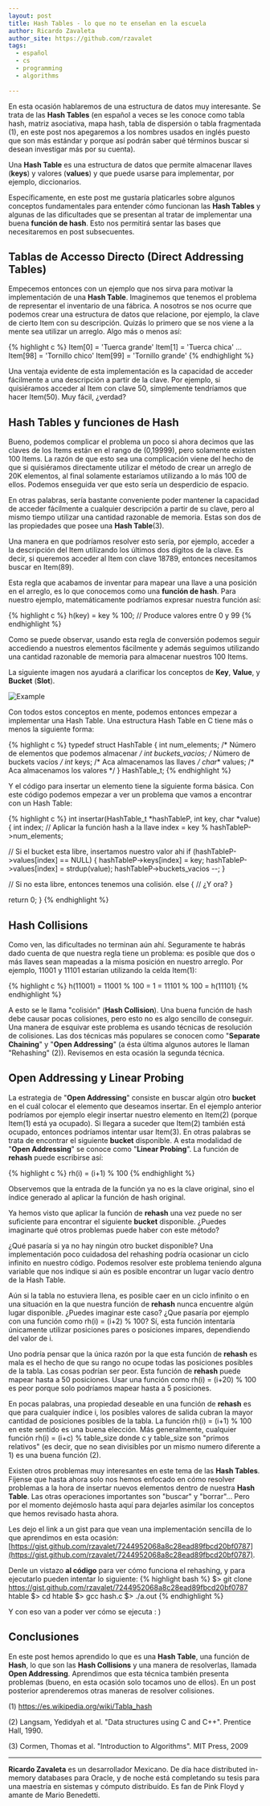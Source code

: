 ```yaml
---
layout: post
title: Hash Tables - lo que no te enseñan en la escuela
author: Ricardo Zavaleta
author_site: https://github.com/rzavalet
tags:
  - español
  - cs
  - programming
  - algorithms
  
---
```


En esta ocasión hablaremos de una estructura de datos muy interesante. Se trata de las **Hash Tables** (en español a veces se les conoce como tabla hash, matriz asociativa, mapa hash, tabla de dispersión o tabla fragmentada (1), en este post nos apegaremos a los nombres usados en inglés puesto que son más estándar y porque así podrán saber qué términos buscar si desean investigar más por su cuenta).

Una **Hash Table** es una estructura de datos que permite almacenar llaves (**keys**) y valores (**values**) y que puede usarse para implementar, por ejemplo, diccionarios. 

Específicamente, en este post me gustaría platicarles sobre algunos conceptos fundamentales para entender cómo funcionan las **Hash Tables** y algunas de las dificultades que se presentan al tratar de implementar una buena **función de hash**. Esto nos permitirá sentar las bases que necesitaremos en post subsecuentes.

## Tablas de Accesso Directo (Direct Addressing Tables)
Empecemos entonces con un ejemplo que nos sirva para motivar la implementación de una **Hash Table**. Imaginemos que tenemos el problema de representar el inventario de una fábrica. A nosotros se nos ocurre que podemos crear una estructura de datos que relacione, por ejemplo, la clave de cierto Item con su descripción. Quizás lo primero que se nos viene a la mente sea utilizar un arreglo. Algo más o menos así:

{% highlight c %}
Item[0] = 'Tuerca grande'
Item[1] = 'Tuerca chica'
...
Item[98] = 'Tornillo chico'
Item[99] = 'Tornillo grande'
{% endhighlight %}

Una ventaja evidente de esta implementación es la capacidad de acceder fácilmente a una descripción a partir de la clave. Por ejemplo, si quisiéramos acceder al Item con clave 50, simplemente tendríamos que hacer Item(50). Muy fácil, ¿verdad?

## Hash Tables y funciones de Hash
Bueno, podemos complicar el problema un poco si ahora decimos que las claves de los Items están en el rango de (0,19999), pero solamente existen 100 Items. La razón de que esto sea una complicación viene del hecho de que si quisiéramos directamente utilizar el método de crear un arreglo de 20K elementos, al final solamente estaríamos utilizando a lo más 100 de ellos. Podemos enseguida ver que esto sería un desperdicio de espacio.

En otras palabras, sería bastante conveniente poder mantener la capacidad de acceder fácilmente a cualquier descripción a partir de su clave, pero al mismo tiempo utilizar una cantidad razonable de memoria. Estas son dos de las propiedades que posee una **Hash Table**(3).

Una manera en que podríamos resolver esto sería, por ejemplo, acceder a la descripción del Item utilizando los últimos dos dígitos de la clave. Es decir, si queremos acceder al Item con clave 18789, entonces necesitamos buscar en Item(89). 

Esta regla que acabamos de inventar para mapear una llave a una posición en el arreglo, es lo que conocemos como una **función de hash**. Para nuestro ejemplo, matemáticamente podríamos expresar nuestra función así:

{% highlight c %}
h(key) = key % 100; // Produce valores entre 0 y 99
{% endhighlight %}

Como se puede observar, usando esta regla de conversión podemos seguir accediendo a nuestros elementos fácilmente y además seguimos utilizando una cantidad razonable de memoria para almacenar nuestros 100 Items. 

La siguiente imagen nos ayudará a clarificar los conceptos de **Key**, **Value**, y **Bucket** (**Slot**).

![Example]( {{site.url}}/images/hash_table.png )

Con todos estos conceptos en mente, podemos entonces empezar a implementar una Hash Table. Una estructura Hash Table en C tiene más o menos la siguiente forma:

{% highlight c %}
typedef struct HashTable {
  int num_elements;       /* Número de elementos que podemos almacenar */
  int buckets_vacios;     /* Número de buckets vacíos */
  int* keys;              /* Aca almacenamos las llaves */
  char** values;          /* Aca almacenamos los valores */
} HashTable_t;
{% endhighlight %}

Y el código para insertar un elemento tiene la siguiente forma básica. Con este código podemos empezar a ver un problema que vamos a encontrar con un Hash Table:

{% highlight c %}
int insertar(HashTable_t *hashTableP, int key, char *value)
{
  int index;
  // Aplicar la función hash a la llave
  index = key % hashTableP->num_elements;

  // Si el bucket esta libre, insertamos nuestro valor ahi
  if (hashTableP->values[index] == NULL) {
    hashTableP->keys[index] = key;
    hashTableP->values[index] = strdup(value);
    hashTableP->buckets_vacios --;
  }

  // Si no esta libre, entonces tenemos una colisión.
  else {
    // ¿Y ora?
  }

  return 0;
}
{% endhighlight %}

## Hash Collisions

Como ven, las dificultades no terminan aún ahí. Seguramente te habrás dado cuenta de que nuestra regla tiene un problema: es posible que dos o más llaves sean mapeadas a la misma posición en nuestro arreglo. Por ejemplo, 11001 y 11101 estarían utilizando la celda Item(1):

{% highlight c %}
h(11001) = 11001 % 100 = 1 = 11101 % 100 = h(11101)
{% endhighlight %}

A esto se le llama "colisión" (**Hash Collision**). Una buena función de hash debe causar pocas colisiones, pero esto no es algo sencillo de conseguir. Una manera de esquivar este problema es usando técnicas de resolución de colisiones. Las dos técnicas más populares se conocen como "**Separate Chaining**" y "**Open Addressing**" (a ésta última algunos autores le llaman "Rehashing" (2)). Revisemos en esta ocasión la segunda técnica.

## Open Addressing y Linear Probing

La estrategia de "**Open Addressing**" consiste en buscar algún otro **bucket** en el cuál colocar el elemento que deseamos insertar. En el ejemplo anterior podríamos por ejemplo elegir insertar nuestro elemento en Item(2) (porque Item(1) está ya ocupado). Si llegara a suceder que Item(2) también está ocupado, entonces podríamos intentar usar Item(3). En otras palabras se trata de encontrar el siguiente **bucket** disponible. A esta modalidad de "**Open Addressing**" se conoce como "**Linear Probing**". La función de **rehash** puede escribirse así:

{% highlight c %}
rh(i) = (i+1) % 100
{% endhighlight %}

Observemos que la entrada de la función ya no es la clave original, sino el índice generado al aplicar la función de hash original.

Ya hemos visto que aplicar la función de **rehash** una vez puede no ser suficiente para encontrar el siguiente **bucket** disponible. ¿Puedes imaginarte qué otros problemas puede haber con este método?

¿Qué pasaría si ya no hay ningún otro bucket disponible? Una implementación poco cuidadosa del rehashing podría ocasionar un ciclo infinito en nuestro código. Podemos resolver este problema teniendo alguna variable que nos indique si aún es posible encontrar un lugar vacío dentro de la Hash Table.

Aún si la tabla no estuviera llena, es posible caer en un ciclo infinito o en una situación en la que nuestra función de **rehash** nunca encuentre algún lugar disponible. ¿Puedes imaginar este caso? ¿Que pasaría por ejemplo con una función como rh(i) = (i+2) % 100? Sí, esta función intentaría únicamente utilizar posiciones pares o posiciones impares, dependiendo del valor de i.

Uno podría pensar que la única razón por la que esta función de **rehash** es mala es el hecho de que su rango no ocupe todas las posiciones posibles de la tabla. Las cosas podrían ser peor. Esta función de **rehash** puede mapear hasta a 50 posiciones. Usar una función como rh(i) = (i+20) % 100 es peor porque solo podríamos mapear hasta a 5 posiciones. 

En pocas palabras, una propiedad deseable en una función de **rehash** es que para cualquier índice i, los posibles valores de salida cubran la mayor cantidad de posiciones posibles de la tabla. La función rh(i) = (i+1) % 100 en este sentido es una buena elección. Más generalmente, cualquier función rh(i) = (i+c) % table_size donde c y table_size son "primos relativos" (es decir, que no sean divisibles por un mismo numero diferente a 1) es una buena función (2).

Existen otros problemas muy interesantes en este tema de las **Hash Tables**. Fíjense que hasta ahora solo nos hemos enfocado en cómo resolver problemas a la hora de insertar nuevos elementos dentro de nuestra **Hash Table**. Las otras operaciones importantes son "buscar" y "borrar"... Pero por el momento dejémoslo hasta aquí para dejarles asimilar los conceptos que hemos revisado hasta ahora.

Les dejo el link a un gist para que vean una implementación sencilla de lo que aprendimos en esta ocasión: [https://gist.github.com/rzavalet/7244952068a8c28ead89fbcd20bf0787](https://gist.github.com/rzavalet/7244952068a8c28ead89fbcd20bf0787).

Denle un vistazo **al código** para ver cómo funciona el rehashing, y para ejecutarlo pueden intentar lo siguiente:
{% highlight bash %}
$> git clone https://gist.github.com/rzavalet/7244952068a8c28ead89fbcd20bf0787 htable
$> cd htable
$> gcc hash.c
$> ./a.out
{% endhighlight %}

Y con eso van a poder ver cómo se ejecuta : )

## Conclusiones

En este post hemos aprendido lo que es una **Hash Table**, una función de **Hash**, lo que son las **Hash Collisions** y una manera de resolverlas, llamada **Open Addressing**. Aprendimos que esta técnica también presenta problemas (bueno, en esta ocasión solo tocamos uno de ellos). En un post posterior aprenderemos otras maneras de resolver colisiones.

(1) https://es.wikipedia.org/wiki/Tabla_hash

(2) Langsam, Yedidyah et al. "Data structures using C and C++". Prentice Hall, 1990.

(3) Cormen, Thomas et al. "Introduction to Algorithms". MIT Press, 2009

---
**Ricardo Zavaleta** es un desarrollador Mexicano. De día hace distributed in-memory databases para Oracle, y de noche está completando su tesis para una maestría en sistemas y cómputo distribuído. Es fan de Pink Floyd y amante de Mario Benedetti.
